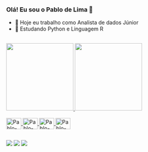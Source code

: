 ### Olá! Eu sou o Pablo de Lima 👋

- 🔭 Hoje eu trabalho como Analista de dados Júnior
- 🌱 Estudando Python e Linguagem R
##
<div>
  <a href="https://github.com/limapablode">
  <img height="180em" src="https://github-readme-stats.vercel.app/api?username=limapablode&show_icons=true&theme=dark&include_all_commits=true&count_private=true"/>
  <img height="180em" src="https://github-readme-stats.vercel.app/api/top-langs/?username=limapablode&layout=compact&langs_count=7&theme=dark"/>
</div>
  
<div style="display: inline_block"><br>
  <img align="center" alt="Pablo-Python" height="30" width="40" src="https://cdn.jsdelivr.net/gh/devicons/devicon/icons/python/python-original-wordmark.svg" />
  <img align="center" alt="Pablo-JS" height="30" width="40" src="https://cdn.jsdelivr.net/gh/devicons/devicon/icons/javascript/javascript-original.svg" />
  <img align="center" alt="Pablo-PHP" height="30" width="40" src="https://cdn.jsdelivr.net/gh/devicons/devicon/icons/php/php-plain.svg" />
  <img align="center" alt="Pablo-Csharp" height="30" width="40" src="https://cdn.jsdelivr.net/gh/devicons/devicon/icons/csharp/csharp-plain.svg" />
</div>
  
##
  
<div> 
  <a href = "https://wa.me/+5566996308200"><img src="https://img.shields.io/badge/WhatsApp-25D366?style=for-the-badge&logo=whatsapp&logoColor=white" target="_blank"></a>
  <a href = "mailto:limapablode@gmail.com"><img src="https://img.shields.io/badge/-Gmail-%23333?style=for-the-badge&logo=gmail&logoColor=white" target="_blank"></a>
  <a href="https://www.linkedin.com/in/pablo-de-lima-3b4850202/" target="_blank"><img src="https://img.shields.io/badge/-LinkedIn-%230077B5?style=for-the-badge&logo=linkedin&logoColor=white" target="_blank"></a> 
